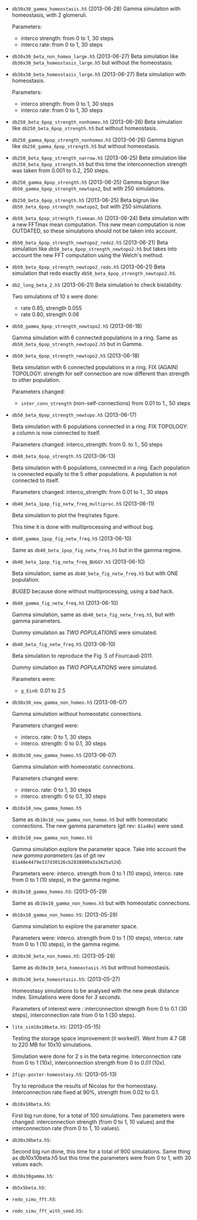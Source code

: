 -   `db30x30_gamma_homeostasis.h5` (2013-06-28)
    Gamma simulation with homeostasis, with 2 glomeruli.

    Parameters:
    - interco strength: from 0 to 1, 30 steps
    - interco rate: from 0 to 1, 30 steps


-   `db30x30_beta_non_homeo_large.h5` (2013-06-27)
    Beta simulation like `db30x30_beta_homeostasis_large.h5` but without
    the homeostasis.


-   `db30x30_beta_homeostasis_large.h5` (2013-06-27)
    Beta simulation with homeostasis.

    Parameters:
    - interco strength: from 0 to 1, 30 steps
    - interco rate: from 0 to 1, 30 steps


-   `db250_beta_6pop_strength_nonhomeo.h5` (2013-06-26)
    Beta simulation like `db250_beta_6pop_strength.h5` but without homeostasis.


-   `db250_gamma_6pop_strength_nonhomeo.h5` (2013-06-26)
    Gamma bigrun like `db250_gamma_6pop_strength.h5` but without homeostasis.


-   `db250_beta_6pop_strength_narrow.h5` (2013-06-25)
    Beta simulation like `db250_beta_6pop_strength.h5` but this time the
    interconnection strength was taken from 0.001 to 0.2, 250 steps.


-   `db250_gamma_6pop_strength.h5` (2013-06-25)
    Gamma bigrun like `db50_gamma_6pop_strength_newtopo2`, but with 250
    simulations.


-   `db250_beta_6pop_strength.h5` (2013-06-25)
    Beta bigrun like `db50_beta_6pop_strength_newtopo2`, but with 250
    simulations.


-   `db50_beta_6pop_strength_fixmean.h5` (2013-06-24)
    Beta simulation with a new FFTmax mean computation.
    This new mean computation is now OUTDATED, so these simulations should not
    be taken into account.


-   `db50_beta_6pop_strength_newtopo2_redo2.h5` (2013-06-21)
    Beta simulation like `db50_beta_6pop_strength_newtopo2.h5` but takes
    into account the new FFT computation using the Welch's method.


-   `db50_beta_6pop_strength_newtopo2_redo.h5` (2013-06-21)
    Beta simulation that redo exactly `db50_beta_6pop_strength_newtopo2.h5`.


-   `db2_long_beta_2.h5` (2013-06-21)
    Beta simulation to check bistability.

    Two simulations of 10 s were done:
    - rate 0.85, strength 0.055
    - rate 0.80, strength 0.06


-   `db50_gamma_6pop_strength_newtopo2.h5` (2013-06-18)

    Gamma simulation with 6 connected populations in a ring.
    Same as `db50_beta_6pop_strength_newtopo2.h5` but in Gamma.


-   `db50_beta_6pop_strength_newtopo2.h5` (2013-06-18)

    Beta simulation with 6 connected populations in a ring.
    FIX (AGAIN) TOPOLOGY: strength for self connection are now different than
    strength to other population.

    Parameters changed:
    - `inter_conn_strength` (non-self-connections) from 0.01 to 1., 50 steps


-   `db50_beta_6pop_strength_newtopo.h5` (2013-06-17)

    Beta simulation with 6 populations connected in a ring.
    FIX TOPOLOGY: a column is now connected to itself.

    Parameters changed: interco_strength: from 0. to 1., 50 steps


-   `db40_beta_6pop_strength.h5` (2013-06-13)

    Beta simulation with 6 populations, connected in a ring.
    Each population is connected equally to the 5 other populations.
    A population is not connected to itself.

    Parameters changed: interco_strength: from 0.01 to 1., 30 steps


-   `db40_beta_1pop_fig_netw_freq_multiproc.h5` (2013-06-11)

    Beta simulation to plot the freq/rates figure.

    This time it is done with multiprocessing and without bug.


-   `db40_gamma_1pop_fig_netw_freq.h5` (2013-06-10)

    Same as `db40_beta_1pop_fig_netw_freq.h5` but in the gamma regime.


-   `db40_beta_1pop_fig_netw_freq_BUGGY.h5` (2013-06-10)

    Beta simulation, same as `db40_beta_fig_netw_freq.h5` but with ONE
    population.

    *BUGED* because done without multiprocessing, using a bad hack.


-   `db40_gamma_fig_netw_freq.h5` (2013-06-10)

    Gamma simulation, same as `db40_beta_fig_netw_freq.h5`, but with gamma
    parameters.

    Dummy simulation as *TWO POPULATIONS* were simulated.


-   `db40_beta_fig_netw_freq.h5` (2013-06-10)

    Beta simulation to reproduce the Fig. 5 of Fourcaud-2011.

    Dummy simulation as *TWO POPULATIONS* were simulated.

    Parameters were:
    - `g_Ein0`: 0.01 to 2.5


-   `db30x30_new_gamma_non_homeo.h5` (2013-06-07)

    Gamma simulation *without* homeostatic connections.

    Parameters changed were:
    - interco. rate: 0 to 1, 30 steps
    - interco. strength: 0 to 0.1, 30 steps


-   `db30x30_new_gamma_homeo.h5` (2013-06-07)

    Gamma simulation with homeostatic connections.

    Parameters changed were:
    - interco. rate: 0 to 1, 30 steps
    - interco. strength: 0 to 0.1, 30 steps


-   `db10x10_new_gamma_homeo.h5`

    Same as `db10x10_new_gamma_non_homeo.h5` but with homeostatic connections.
    The new gamma parameters (git rev: `81a48e`) were used.


-   `db10x10_new_gamma_non_homeo.h5`

    Gamma simulation explore the parameter space.
    Take into account the *new gamma parameters*
    (as of git rev `81a48e4479e337d30126cb2838800a3a3425a52d`).

    Parameters were: interco. strength from 0 to 1 (10 steps),
    interco. rate from 0 to 1 (10 steps), in the gamma regime.


-   `db10x10_gamma_homeo.h5`: (2013-05-29)

    Same as `db10x10_gamma_non_homeo.h5` but with homeostatic connections.


-   `db10x10_gamma_non_homeo.h5`: (2013-05-29)

    Gamma simulation to explore the parameter space.

    Parameters were: interco. strength from 0 to 1 (10 steps),
    interco. rate from 0 to 1 (10 steps), in the gamma regime.


-   `db30x30_beta_non_homeo.h5`: (2013-05-28)

    Same as `db30x30_beta_homeostasis.h5` but without homeostasis.


-   `db30x30_beta_homeostasis.h5`: (2013-05-27)

    Homeostasy simulations to be analysed with the new peak distance index.
    Simulations were done for *3 seconds*.

    Parameters of interest were : interconnection strength from 0 to 0.1 (30 steps),
    interconnection rate from 0 to 1 (30 steps).


-   `lite_sim10x10beta.h5`: (2013-05-15)

    Testing the storage space improvement (it worked!). Went from 4.7 GB to 220 MB
    for 10x10 simulations.
 
    Simulation were done for 2 s in the beta regime.
    Interconnection rate from 0 to 1 (10x), interconnection strength from 0
    to *0.01* (10x).


-   `2figs-poster-homeostasy.h5`: (2013-05-13)

    Try to reproduce the results of Nicolas for the homeostasy.
    Interconnection rate fixed at 90%, strength from 0.02 to 0.1.


-   `db10x10beta.h5`:

    First big run done, for a total of 100 simulations.
    Two parameters were changed: interconnection strength (from 0 to 1, 10 values)
    and the interconnection rate (from 0 to 1, 10 values).


-   `db30x30beta.h5`:

    Second big run done, this time for a total of 900 simulations.
    Same thing as db10x10beta.h5 but this time the parameters were from 0 to 1,
    with 30 values each.


-   `db30x30gamma.h5`:


-   `db5x5beta.h5`:


-   `redo_simu_fft.h5`:


-   `redo_simu_fft_with_seed.h5`:
